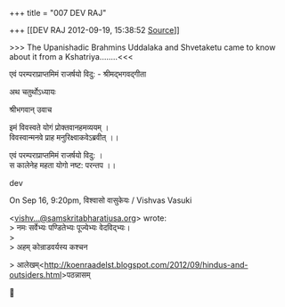 +++
title = "007 DEV RAJ"

+++
[[DEV RAJ	2012-09-19, 15:38:52 [Source](https://groups.google.com/g/bvparishat/c/6YER_tNz5kI)]]



\>\>\> The Upanishadic Brahmins Uddalaka and Shvetaketu came to know about it from a Kshatriya........\<\<\<

  
एवं परम्पराप्राप्तमिमं राजर्षयो विदु: - श्रीमद्‌भगवद्‌गीता

अथ चतुर्थोऽध्यायः

श्रीभगवान् उवाच

इमं विवस्वते योगं प्रोक्तवानहमव्ययम् ।  
विवस्वान्मनवे प्राह मनुरिक्ष्वाकवेऽब्रवीत् ।।

एवं परम्पराप्राप्तमिमं राजर्षयो विदु: ।  
स कालेनेह महता योगो नष्ट: परन्तप ।।

  
dev

  
On Sep 16, 9:20pm, विश्वासो वासुकेयः / Vishvas Vasuki

  
\<[vishv...@samskritabharatiusa.org]()\> wrote:  
\> नमः सर्वेभ्यः पण्डितेभ्यः पूज्येभ्यः वेदविद्भ्यः।  
\>  
\> अहम् कोन्राडवर्यस्य कश्चन  

\> आलेखम्\<<http://koenraadelst.blogspot.com/2012/09/hindus-and-outsiders.html>\>पठन्नासम्



